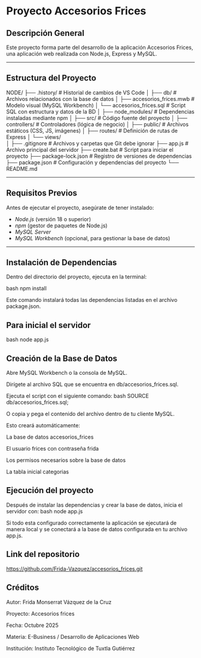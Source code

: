 # Proyecto Accesorios Frices

## Descripción General
Este proyecto forma parte del desarrollo de la aplicación Accesorios Frices, una aplicación web realizada con Node.js, Express y MySQL.

---

## Estructura del Proyecto

NODE/
├── .history/                     # Historial de cambios de VS Code
│
├── db/                           # Archivos relacionados con la base de datos
│   ├── accesorios_frices.mwb     # Modelo visual (MySQL Workbench)
│   └── accesorios_frices.sql     # Script SQL con estructura y datos de la BD
│
├── node_modules/                 # Dependencias instaladas mediante npm
│
├── src/                          # Código fuente del proyecto
│   ├── controllers/              # Controladores (lógica de negocio)
│   ├── public/                   # Archivos estáticos (CSS, JS, imágenes)
│   ├── routes/                   # Definición de rutas de Express
│   └── views/                    
│
├── .gitignore                    # Archivos y carpetas que Git debe ignorar
├── app.js                        # Archivo principal del servidor
├── create.bat                    # Script para iniciar el proyecto
├── package-lock.json             # Registro de versiones de dependencias
├── package.json                  # Configuración y dependencias del proyecto
└── README.md                     



---

## Requisitos Previos

Antes de ejecutar el proyecto, asegúrate de tener instalado:

- *Node.js* (versión 18 o superior)
- *npm* (gestor de paquetes de Node.js)
- *MySQL Server*
- *MySQL Workbench* (opcional, para gestionar la base de datos)

---

## Instalación de Dependencias

Dentro del directorio del proyecto, ejecuta en la terminal:

bash
npm install

Este comando instalará todas las dependencias listadas en el archivo package.json.

## Para inicial el servidor

bash
node app.js

## Creación de la Base de Datos

Abre MySQL Workbench o la consola de MySQL.

Dirígete al archivo SQL que se encuentra en db/accesorios_frices.sql.

Ejecuta el script con el siguiente comando:
bash
SOURCE db/accesorios_frices.sql;

O copia y pega el contenido del archivo dentro de tu cliente MySQL.

Esto creará automáticamente:

La base de datos accesorios_frices

El usuario frices con contraseña frida

Los permisos necesarios sobre la base de datos

La tabla inicial categorias

## Ejecución del proyecto
Después de instalar las dependencias y crear la base de datos, inicia el servidor con:
 bash
node app.js


Si todo esta configurado correctamente la aplicación se ejecutará de manera local y se conectará a la base de datos configurada en tu archivo app.js.

## Link del repositorio
https://github.com/Frida-Vazquez/accesorios_frices.git

## Créditos

Autor: Frida Monserrat Vázquez de la Cruz

Proyecto: Accesorios frices

Fecha: Octubre 2025

Materia: E-Business / Desarrollo de Aplicaciones Web

Institución: Instituto Tecnológico de Tuxtla Gutiérrez